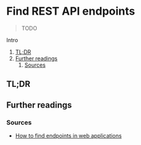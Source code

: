 # Find REST API endpoints

> TODO

Intro

<!-- Remove this line to uncomment if used
## Table of contents <!-- omit in toc -->

1. [TL;DR](#tldr)
1. [Further readings](#further-readings)
   1. [Sources](#sources)

## TL;DR

<!-- Uncomment if used
<details>
  <summary>Setup</summary>

```sh
```

</details>
-->

<!-- Uncomment if used
<details>
  <summary>Usage</summary>

```sh
```

</details>
-->

<!-- Uncomment if used
<details>
  <summary>Real world use cases</summary>

```sh
```

</details>
-->

## Further readings

### Sources

- [How to find endpoints in web applications]

<!--
  Reference
  ═╬═Time══
  -->

<!-- In-article sections -->
<!-- Knowledge base -->
<!-- Files -->
<!-- Upstream -->
<!-- Others -->
[how to find endpoints in web applications]: https://medium.com/@alostwarrior/how-to-find-endpoints-in-web-applications-541ee1225b05
